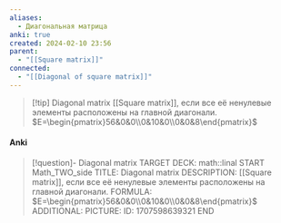 ```yaml
---
aliases:
  - Диагональная матрица
anki: true
created: 2024-02-10 23:56
parent:
  - "[[Square matrix]]"
connected:
  - "[[Diagonal of square matrix]]"
---
```


> [!tip] Diagonal matrix
[[Square matrix]], если все её ненулевые элементы расположены на главной диагонали.
$E=\begin{pmatrix}56&0&0\\0&10&0\\0&0&8\end{pmatrix}$


#### Anki
> [!question]- Diagonal matrix
TARGET DECK: math::linal 
START
Math_TWO_side
TITLE: Diagonal matrix
DESCRIPTION: [[Square matrix]], если все её ненулевые элементы расположены на главной диагонали.
FORMULA: $E=\begin{pmatrix}56&0&0\\0&10&0\\0&0&8\end{pmatrix}$
ADDITIONAL:
PICTURE:
ID: 1707598639321
END















